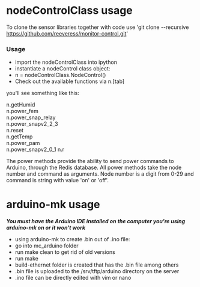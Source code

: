 # nodeControlClass usage
To clone the sensor libraries together with code use 'git clone --recursive https://github.com/reeveress/monitor-control.git'

### Usage 
* import the nodeControlClass into ipython  
* instantiate a nodeControl class object: 
* n = nodeControlClass.NodeControl() 
* Check out the available functions via n.[tab] 

you'll see something like this:

n.getHumid  
n.power_fem         
n.power_snap_relay  
n.power_snapv2_2_3  
n.reset             
n.getTemp           
n.power_pam         
n.power_snapv2_0_1 
n.r

The power methods provide the ability to send power commands to Arduino, through the Redis database.
All power methods take the node number and command as arguments. Node number is a digit from 0-29 and command
is string with value 'on' or 'off'.



# arduino-mk usage
***You must have the Arduino IDE installed on the computer you're using arduino-mk on or it won't work***
* using arduino-mk to create .bin out of .ino file:
* go into mc_arduino folder
* run make clean to get rid of old versions
* run make
* build-ethernet folder is created that has the .bin file among others
* .bin file is uploaded to the /srv/tftp/arduino directory on the server
* .ino file can be directly edited with vim or nano
